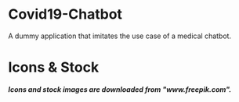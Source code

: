 # Covid19-Chatbot
A dummy application that imitates the use case of a medical chatbot.  

# Icons & Stock
<h5> Icons and stock images are downloaded from "www.freepik.com". </h5>

